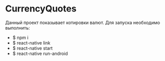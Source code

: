 # CurrencyQuotes
Данный проект показывает котировки валют.
Для запуска необходимо выполнить:
- $ npm i
- $ react-native link
- $ react-native start
- $ react-native run-android
